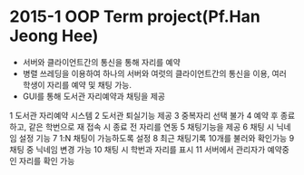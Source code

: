 # 2015-1 OOP Term project(Pf.Han Jeong Hee)

- 서버와 클라이언트간의 통신을 통해 자리를 예약 
- 병렬 쓰레딩을 이용하여 하나의 서버와 여럿의 클라이언트간의 통신을 이용, 여러 학생이 자리를 예약 및 채팅 가능. 
- GUI를 통해 도서관 자리예약과 채팅을 제공 

1 도서관 자리예약 시스템 
2 도서관 퇴실기능 제공 
3 중복자리 선택 불가 
4 예약 후 종료하고, 같은 학번으로 재 접속 시 종료 전 자리를 연동 
5 채팅기능을 제공 
6 채팅 시 닉네임 설정 기능 
7 1:N 채팅이 가능하도록 설정 
8 최근 채팅기록 10개를 불러와 확인가능 
9 채팅 중 닉네임 변경 가능 
10 채팅 시 학번과 자리를 표시 
11 서버에서 관리자가 예약중인 자리를 확인 가능 
